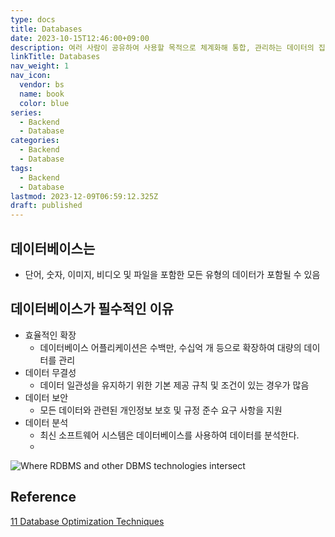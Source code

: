 ```yaml
---
type: docs
title: Databases
date: 2023-10-15T12:46:00+09:00
description: 여러 사람이 공유하여 사용할 목적으로 체계화해 통합, 관리하는 데이터의 집합
linkTitle: Databases
nav_weight: 1
nav_icon:
  vendor: bs
  name: book
  color: blue
series:
  - Backend
  - Database
categories:
  - Backend
  - Database
tags:
  - Backend
  - Database
lastmod: 2023-12-09T06:59:12.325Z
draft: published
---
```


## 데이터베이스는

- 단어, 숫자, 이미지, 비디오 및 파일을 포함한 모든 유형의 데이터가 포함될 수 있음

## 데이터베이스가 필수적인 이유

- 효율적인 확장
  - 데이터베이스 어플리케이션은 수백만, 수십억 개 등으로 확장하여 대량의 데이터를 관리
- 데이터 무결성
  - 데이터 일관성을 유지하기 위한 기본 제공 규칙 및 조건이 있는 경우가 많음
- 데이터 보안
  - 모든 데이터와 관련된 개인정보 보호 및 규정 준수 요구 사항을 지원
- 데이터 분석
  - 최신 소프트웨어 시스템은 데이터베이스를 사용하여 데이터를 분석한다.
  -

![Where RDBMS and other DBMS technologies intersect](/backend/differencetypeofdbms2.png#center "https://www.facebook.com/photo/?fbid=935327580286542&set=pcb.935327616953205")

## Reference

[11 Database Optimization Techniques](https://danielfoo.medium.com/11-database-optimization-techniques-97fdbed1b627)
